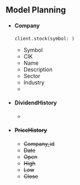 ## Model Planning
- #### Company
  ```client.stock(symbol: )```
  - Symbol
  - CIK
  - Name
  - Description
  - Sector
  - Industry
  -

- #### DividendHistory
  - 

- #### ~~PriceHistory~~
  - ~~Company_id~~
  - ~~Date~~
  - ~~Open~~
  - ~~High~~
  - ~~Low~~
  - ~~Close~~
